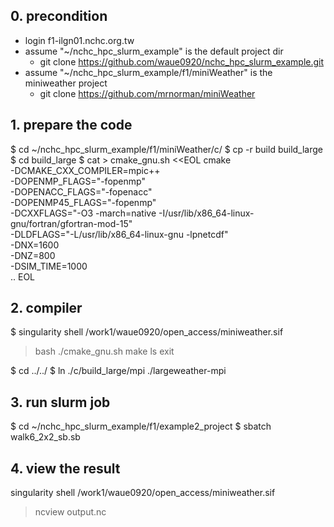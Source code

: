 ## 0. precondition

* login  f1-ilgn01.nchc.org.tw
* assume "~/nchc_hpc_slurm_example" is the default project dir
   - git clone https://github.com/waue0920/nchc_hpc_slurm_example.git
* assume "~/nchc_hpc_slurm_example/f1/miniWeather" is the miniweather project
   -  git clone https://github.com/mrnorman/miniWeather

## 1. prepare the code 

$ cd ~/nchc_hpc_slurm_example/f1/miniWeather/c/
$ cp -r build build_large
$ cd build_large
$ cat > cmake_gnu.sh <<EOL
cmake \
  -DCMAKE_CXX_COMPILER=mpic++ \
  -DOPENMP_FLAGS="-fopenmp" \
  -DOPENACC_FLAGS="-fopenacc" \
  -DOPENMP45_FLAGS="-fopenmp" \
  -DCXXFLAGS="-O3 -march=native -I/usr/lib/x86_64-linux-gnu/fortran/gfortran-mod-15" \
  -DLDFLAGS="-L/usr/lib/x86_64-linux-gnu -lpnetcdf" \
  -DNX=1600 \
  -DNZ=800 \
  -DSIM_TIME=1000 \
  ..
EOL

## 2. compiler

$ singularity shell /work1/waue0920/open_access/miniweather.sif 
> bash ./cmake_gnu.sh 
> make
> ls 
> exit

$ cd ../../
$ ln ./c/build_large/mpi ./largeweather-mpi

## 3. run slurm job

$ cd ~/nchc_hpc_slurm_example/f1/example2_project
$ sbatch walk6_2x2_sb.sb

## 4. view the result

singularity shell /work1/waue0920/open_access/miniweather.sif

> ncview output.nc
